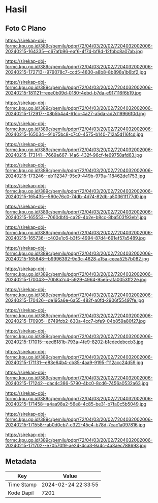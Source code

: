 # Hasil

## Foto C Plano

https://sirekap-obj-formc.kpu.go.id/389c/pemilu/pdpr/72/04/03/20/02/7204032002006-20240215-164335--c67afb96-eaf6-4f74-bf8d-12fbbc8a07ab.jpg

https://sirekap-obj-formc.kpu.go.id/389c/pemilu/pdpr/72/04/03/20/02/7204032002006-20240215-172713--979078c7-ccd5-4830-a8b8-8b898a1b6bf2.jpg

https://sirekap-obj-formc.kpu.go.id/389c/pemilu/pdpr/72/04/03/20/02/7204032002006-20240215-181121--eee0b09d-0180-4ebd-b7da-e917116f6b19.jpg

https://sirekap-obj-formc.kpu.go.id/389c/pemilu/pdpr/72/04/03/20/02/7204032002006-20240215-172917--08b5b4a4-61cc-4a27-a5da-ad2d19966f0d.jpg

https://sirekap-obj-formc.kpu.go.id/389c/pemilu/pdpr/72/04/03/20/02/7204032002006-20240215-165034--91b75bc8-c7c0-4575-b140-712a5d116fcd.jpg

https://sirekap-obj-formc.kpu.go.id/389c/pemilu/pdpr/72/04/03/20/02/7204032002006-20240215-173141--7669a667-14a6-432f-96cf-fe69758afd63.jpg

https://sirekap-obj-formc.kpu.go.id/389c/pemilu/pdpr/72/04/03/20/02/7204032002006-20240215-173246--eb112347-95c9-449b-979a-118462de1753.jpg

https://sirekap-obj-formc.kpu.go.id/389c/pemilu/pdpr/72/04/03/20/02/7204032002006-20240215-165435--560e76c0-74db-4d74-82db-a50361f177d0.jpg

https://sirekap-obj-formc.kpu.go.id/389c/pemilu/pdpr/72/04/03/20/02/7204032002006-20240215-165553--7060dbf4-ca29-4b2e-b8cc-8ba503f93eb1.jpg

https://sirekap-obj-formc.kpu.go.id/389c/pemilu/pdpr/72/04/03/20/02/7204032002006-20240215-165736--c402e1c6-b3f5-4994-87d4-691ef57a5489.jpg

https://sirekap-obj-formc.kpu.go.id/389c/pemilu/pdpr/72/04/03/20/02/7204032002006-20240215-165848--b9996392-9d3c-4628-a15a-ceea5257b082.jpg

https://sirekap-obj-formc.kpu.go.id/389c/pemilu/pdpr/72/04/03/20/02/7204032002006-20240215-170043--70b8a2c4-5929-4964-95e5-afa0053ff22e.jpg

https://sirekap-obj-formc.kpu.go.id/389c/pemilu/pdpr/72/04/03/20/02/7204032002006-20240215-170426--de195a6e-6a55-482f-a0fd-2906f55497fe.jpg

https://sirekap-obj-formc.kpu.go.id/389c/pemilu/pdpr/72/04/03/20/02/7204032002006-20240215-170905--6749fcb2-630a-4cc7-bfe9-04b859a80f27.jpg

https://sirekap-obj-formc.kpu.go.id/389c/pemilu/pdpr/72/04/03/20/02/7204032002006-20240215-171015--eed8181b-793a-4fe9-8202-b1cdedebccb3.jpg

https://sirekap-obj-formc.kpu.go.id/389c/pemilu/pdpr/72/04/03/20/02/7204032002006-20240215-171131--e83e64b4-cb85-4aa9-9195-f112acc24d59.jpg

https://sirekap-obj-formc.kpu.go.id/389c/pemilu/pdpr/72/04/03/20/02/7204032002006-20240215-171242--dac4c386-5790-4bc0-8cd6-7456a0532a63.jpg

https://sirekap-obj-formc.kpu.go.id/389c/pemilu/pdpr/72/04/03/20/02/7204032002006-20240215-171458--a4aa98a2-56e8-4c85-be31-b7fa0c5b5049.jpg

https://sirekap-obj-formc.kpu.go.id/389c/pemilu/pdpr/72/04/03/20/02/7204032002006-20240215-171558--ab0d0cb7-c322-45c4-b78d-7cac1a097816.jpg

https://sirekap-obj-formc.kpu.go.id/389c/pemilu/pdpr/72/04/03/20/02/7204032002006-20240215-171702--e70570f9-ae24-4ca3-9a4c-4a3aec788693.jpg


## Metadata

| Key        | Value               |
| ---------- | ------------------- |
| Time Stamp | 2024-02-24 22:33:55 |
| Kode Dapil | 7201                |



